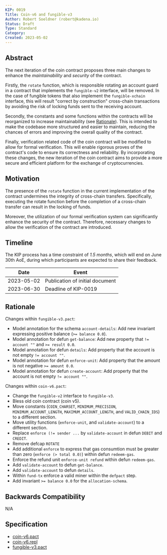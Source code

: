 ```yaml
---
KIP: 0019
Title: Coin-v6 and fungible-v3
Author: Robert Soeldner (robert@kadena.io)
Status: Draft
Type: Standard
Category:
Created: 2023-05-02
---
```


## Abstract

The next iteration of the coin contract proposes three main changes to enhance
the _maintainability_ and _security_ of the contract.

Firstly, the `rotate` function, which is responsible rotating an account guard in a contract that implements the `fungible-v2` interface,
will be removed. In the case of fungible tokens that also implement the `fungible-xchain` interface, this will result "correct by construction" cross-chain transactions by avoiding the risk of locking funds sent to the receiving account.

Secondly, the constants and some functions within the contracts will be reorganized to
increase maintainability (see [Rationale](#rationale)). This is intended to make the codebase more structured and easier
to maintain, reducing the chances of errors and improving the overall quality of the contract.

Finally, verification related code of the coin contract will be modified to allow for
formal verification. This will enable rigorous proves of the contract's code to ensure
its correctness and reliability. By incorporating these changes, the new iteration of the
coin contract aims to provide a more secure and efficient platform for the exchange of
cryptocurrencies.

## Motivation

The presence of the `rotate` function in the current implementation of the contract undermines the
integrity of cross-chain transfers. Specifically, executing the rotate function before the
completion of a cross-chain transfer can result in the locking of funds.

Moreover, the utilization of our formal verification system can significantly enhance the
security of the contract. Therefore, necessary changes to allow the verification of the contract
are introduced.

## Timeline
The KIP process has a time constraint of *1.5 months*, which will end on June 30th AoE,
during which participants are expected to share their feedback.

| Date       |          Event                  |
|------------|-------------------------------- |
| 2023-05-02 | Publication of initial document |
| 2023-06-30 | Deadline of KIP-0019            |


## Rationale
Changes within `fungible-v3.pact`:
* Model annotation for the schema `account-details`: Add new invariant expressing positive
balance (`>= balance 0.0`).
* Model annotation for defun `get-balance`: Add new property that `!= account ""`
and `>= result 0.0`.
* Model annotation for defun `details`: Add property that the account is not empty `!= account ""`.
* Model annotation for defun `enforce-unit`: Add property that the amount is
not negative `>= amount 0.0`.
* Model annotation for defun `create-account`: Add property that the account is not
empty `!= account ""`.

Changes within `coin-v6.pact`:
* Change the `fungible-v2` interface to `fungible-v3`.
* Bless old coin contract (coin v5).
* Move constants (`COIN_CHARSET`, `MINIMUM_PRECISION`, `MINIMUM_ACCOUNT_LENGTH`,
`MAXIMUM_ACCOUNT_LENGTH`, and `VALID_CHAIN_IDS`) to a different section.
* Move utility functions (`enforce-unit`, and `validate-account`) to a different section.
* Replace `enforce (!= sender ...` by `validate-account` in defun `DEBIT` and `CREDIT`.
* Remove defcap `ROTATE`
* Add additional `enforce` to express that gas consumtion must be greater than
zero (`enforce (> total 0.0)`) within defun `redeem-gas`.
* Enforce the refund unit `enforce-unit refund` within defun `redeem-gas`.
* Add `validate-account` to defun `get-balance`.
* Add `validate-account` to defun `details`.
* Within `fund-tx` enforce a valid miner within the `defpact` step.
* Add invariant `>= balance 0.0` for the `allocation-schema`.

## Backwards Compatibility

N/A

## Specification

* [coin-v6.pact](kip-0019/coin-v6.pact)
* [coin-v6.repl](kip-0019/coin-v6.repl)
* [fungible-v3.pact](fungible-v3.pact)
